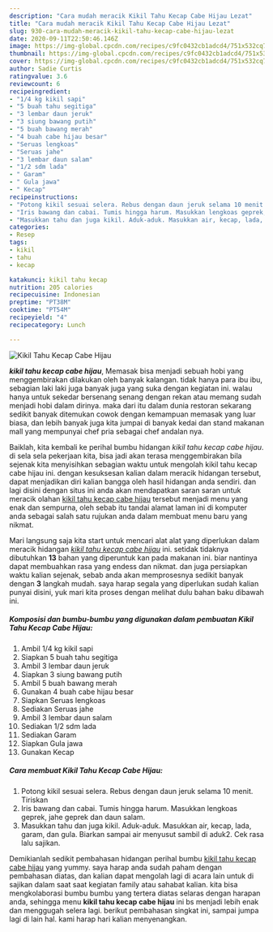 ```yaml
---
description: "Cara mudah meracik Kikil Tahu Kecap Cabe Hijau Lezat"
title: "Cara mudah meracik Kikil Tahu Kecap Cabe Hijau Lezat"
slug: 930-cara-mudah-meracik-kikil-tahu-kecap-cabe-hijau-lezat
date: 2020-09-11T22:50:46.146Z
image: https://img-global.cpcdn.com/recipes/c9fc0432cb1adcd4/751x532cq70/kikil-tahu-kecap-cabe-hijau-foto-resep-utama.jpg
thumbnail: https://img-global.cpcdn.com/recipes/c9fc0432cb1adcd4/751x532cq70/kikil-tahu-kecap-cabe-hijau-foto-resep-utama.jpg
cover: https://img-global.cpcdn.com/recipes/c9fc0432cb1adcd4/751x532cq70/kikil-tahu-kecap-cabe-hijau-foto-resep-utama.jpg
author: Sadie Curtis
ratingvalue: 3.6
reviewcount: 6
recipeingredient:
- "1/4 kg kikil sapi"
- "5 buah tahu segitiga"
- "3 lembar daun jeruk"
- "3 siung bawang putih"
- "5 buah bawang merah"
- "4 buah cabe hijau besar"
- "Seruas lengkoas"
- "Seruas jahe"
- "3 lembar daun salam"
- "1/2 sdm lada"
- " Garam"
- " Gula jawa"
- " Kecap"
recipeinstructions:
- "Potong kikil sesuai selera. Rebus dengan daun jeruk selama 10 menit. Tiriskan"
- "Iris bawang dan cabai. Tumis hingga harum. Masukkan lengkoas geprek, jahe geprek dan daun salam."
- "Masukkan tahu dan juga kikil. Aduk-aduk. Masukkan air, kecap, lada, garam, dan gula. Biarkan sampai air menyusut sambil di aduk2. Cek rasa lalu sajikan."
categories:
- Resep
tags:
- kikil
- tahu
- kecap

katakunci: kikil tahu kecap 
nutrition: 205 calories
recipecuisine: Indonesian
preptime: "PT38M"
cooktime: "PT54M"
recipeyield: "4"
recipecategory: Lunch

---
```



![Kikil Tahu Kecap Cabe Hijau](https://img-global.cpcdn.com/recipes/c9fc0432cb1adcd4/751x532cq70/kikil-tahu-kecap-cabe-hijau-foto-resep-utama.jpg)

<b><i>kikil tahu kecap cabe hijau</i></b>, Memasak bisa menjadi sebuah hobi yang menggembirakan dilakukan oleh banyak kalangan. tidak hanya para ibu ibu, sebagian laki laki juga banyak juga yang suka dengan kegiatan ini. walau hanya untuk sekedar bersenang senang dengan rekan atau memang sudah menjadi hobi dalam dirinya. maka dari itu dalam dunia restoran sekarang sedikit banyak ditemukan cowok dengan kemampuan memasak yang luar biasa, dan lebih banyak juga kita jumpai di banyak kedai dan stand makanan mall yang mempunyai chef pria sebagai chef andalan nya.



Baiklah, kita kembali ke perihal bumbu hidangan <i>kikil tahu kecap cabe hijau</i>. di sela sela pekerjaan kita, bisa jadi akan terasa menggembirakan bila sejenak kita menyisihkan sebagian waktu untuk mengolah kikil tahu kecap cabe hijau ini. dengan kesuksesan kalian dalam meracik hidangan tersebut, dapat menjadikan diri kalian bangga oleh hasil hidangan anda sendiri. dan lagi disini dengan situs ini anda akan mendapatkan saran saran untuk meracik olahan <u>kikil tahu kecap cabe hijau</u> tersebut menjadi menu yang enak dan sempurna, oleh sebab itu tandai alamat laman ini di komputer anda sebagai salah satu rujukan anda dalam membuat menu baru yang nikmat.


Mari langsung saja kita start untuk mencari alat alat yang diperlukan dalam meracik hidangan <u><i>kikil tahu kecap cabe hijau</i></u> ini. setidak tidaknya dibutuhkan <b>13</b> bahan yang diperuntuk kan pada makanan ini. biar nantinya dapat membuahkan rasa yang endess dan nikmat. dan juga persiapkan waktu kalian sejenak, sebab anda akan memprosesnya sedikit banyak dengan <b>3</b> langkah mudah. saya harap segala yang diperlukan sudah kalian punyai disini, yuk mari kita proses dengan melihat dulu bahan baku dibawah ini.

<!--inarticleads1-->

##### Komposisi dan bumbu-bumbu yang digunakan dalam pembuatan Kikil Tahu Kecap Cabe Hijau:

1. Ambil 1/4 kg kikil sapi
1. Siapkan 5 buah tahu segitiga
1. Ambil 3 lembar daun jeruk
1. Siapkan 3 siung bawang putih
1. Ambil 5 buah bawang merah
1. Gunakan 4 buah cabe hijau besar
1. Siapkan Seruas lengkoas
1. Sediakan Seruas jahe
1. Ambil 3 lembar daun salam
1. Sediakan 1/2 sdm lada
1. Sediakan  Garam
1. Siapkan  Gula jawa
1. Gunakan  Kecap




<!--inarticleads2-->

##### Cara membuat Kikil Tahu Kecap Cabe Hijau:

1. Potong kikil sesuai selera. Rebus dengan daun jeruk selama 10 menit. Tiriskan
1. Iris bawang dan cabai. Tumis hingga harum. Masukkan lengkoas geprek, jahe geprek dan daun salam.
1. Masukkan tahu dan juga kikil. Aduk-aduk. Masukkan air, kecap, lada, garam, dan gula. Biarkan sampai air menyusut sambil di aduk2. Cek rasa lalu sajikan.




Demikianlah sedikit pembahasan hidangan perihal bumbu <u>kikil tahu kecap cabe hijau</u> yang yummy. saya harap anda sudah paham dengan pembahasan diatas, dan kalian dapat mengolah lagi di acara lain untuk di sajikan dalam saat saat kegiatan family atau sahabat kalian. kita bisa mengkolaborasi bumbu bumbu yang tertera diatas selaras dengan harapan anda, sehingga menu <b>kikil tahu kecap cabe hijau</b> ini bs menjadi lebih enak dan menggugah selera lagi. berikut pembahasan singkat ini, sampai jumpa lagi di lain hal. kami harap hari kalian menyenangkan.
